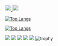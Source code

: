 <p align="left">
  <a href="https://github.com/Keichan15">
    <img height="20" src="https://komarev.com/ghpvc/?username=Keichan15" />
  </a>
  <a href="https://github.com/Keichan15">
    <img height="20" src="https://img.shields.io/github/followers/Keichan15?label=follow&logo=github&style=flat" />
  </a>
</p>

[![Top Langs](https://github-readme-stats.vercel.app/api/top-langs/?username=yamada222&theme=dracula&layout=default&count_private=true)](https://github.com/anuraghazra/github-readme-stats)

[![Top Langs](https://github-readme-stats.vercel.app/api/top-langs/?username=yamada222&theme=dracula&layout=default&langs_count=8)](https://github.com/anuraghazra/github-readme-stats)


![](http://github-profile-summary-cards.vercel.app/api/cards/profile-details?username=yamada222&theme=gruvbox)
![](http://github-profile-summary-cards.vercel.app/api/cards/repos-per-language?username=yamada222&theme=gruvbox)
![](http://github-profile-summary-cards.vercel.app/api/cards/most-commit-language?username=yamada222&theme=gruvbox)
![](http://github-profile-summary-cards.vercel.app/api/cards/stats?username=yamada222&theme=gruvbox)
![](http://github-profile-summary-cards.vercel.app/api/cards/productive-time?username=yamada222&theme=gruvbox&utcOffset=9)
![trophy](https://github-profile-trophy.vercel.app/?username=yamada222&theme=gruvbox)
